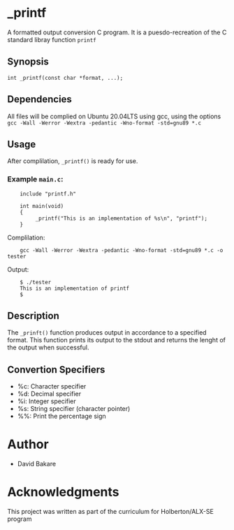 # _printf
A formatted output conversion C program. It is a puesdo-recreation of the C standard libray function `printf`

## Synopsis
`int _printf(const char *format, ...);`

## Dependencies
All files will be complied on Ubuntu 20.04LTS using gcc, using the options `gcc -Wall -Werror -Wextra -pedantic -Wno-format -std=gnu89 *.c`

## Usage
After complilation, `_printf()` is ready for use.
### Example `main.c`:
```
    include "printf.h"

    int main(void)
    {
         _printf("This is an implementation of %s\n", "printf");
    }
```
Complilation:
```
    gcc -Wall -Werror -Wextra -pedantic -Wno-format -std=gnu89 *.c -o tester
```
Output:
```  
    $ ./tester
    This is an implementation of printf
    $    
```
## Description
The `_prinft()` function produces output in accordance to a specified format. This function prints its output to the stdout and returns the lenght of the output when successful.

## Convertion Specifiers
- %c: Character specifier
- %d: Decimal specifier
- %i: Integer specifier
- %s: String specifier (character pointer)
- %%: Print the percentage sign

# Author
- David Bakare 
# Acknowledgments
This project was written as part of the curriculum for Holberton/ALX-SE program

